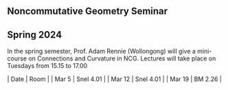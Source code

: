 Noncommutative Geometry Seminar
---
Spring 2024
---

In the spring semester, Prof. Adam Rennie (Wollongong) will give a mini-course on Connections and Curvature in NCG. Lectures will take place on Tuesdays from 15.15 to 17.00

|  Date   | Room | 
| Mar 5 | Snel 4.01 |
| Mar 12 | Snel 4.01 |
| Mar 19 | BM 2.26 | 
